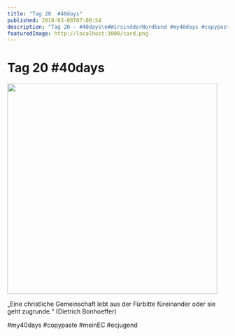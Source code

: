 ```yaml
---
title: "Tag 20  #40days"
published: 2018-03-08T07:00:54
description: "Tag 20 - #40days\n#WirsindderNordbund #my40days #copypaste #meinEC #ecjugend"
featuredImage: http://localhost:3000/card.png
---
```


# Tag 20  #40days

<p><img data-attachment-id="1497" data-permalink="https://www.ec-nordbund.de/40days_03-08_with-tag-20/" data-orig-file="https://www.ec-nordbund.de/wp-content/uploads/40DAYS_03-08_WITH-tag-20.jpg" data-orig-size="1080,1080" data-comments-opened="1" data-image-meta="{&quot;aperture&quot;:&quot;0&quot;,&quot;credit&quot;:&quot;&quot;,&quot;camera&quot;:&quot;&quot;,&quot;caption&quot;:&quot;&quot;,&quot;created_timestamp&quot;:&quot;0&quot;,&quot;copyright&quot;:&quot;&quot;,&quot;focal_length&quot;:&quot;0&quot;,&quot;iso&quot;:&quot;0&quot;,&quot;shutter_speed&quot;:&quot;0&quot;,&quot;title&quot;:&quot;&quot;,&quot;orientation&quot;:&quot;0&quot;}" data-image-title="40DAYS_03-08_WITH-tag-20" data-image-description="" data-medium-file="https://www.ec-nordbund.de/wp-content/uploads/40DAYS_03-08_WITH-tag-20-480x480.jpg" data-large-file="https://www.ec-nordbund.de/wp-content/uploads/40DAYS_03-08_WITH-tag-20-1024x1024.jpg" class="alignnone size-medium wp-image-1497" src="https://www.ec-nordbund.de/wp-content/uploads/40DAYS_03-08_WITH-tag-20-480x480.jpg" alt="" width="480" height="480" srcset="https://www.ec-nordbund.de/wp-content/uploads/40DAYS_03-08_WITH-tag-20-480x480.jpg 480w, https://www.ec-nordbund.de/wp-content/uploads/40DAYS_03-08_WITH-tag-20-150x150.jpg 150w, https://www.ec-nordbund.de/wp-content/uploads/40DAYS_03-08_WITH-tag-20-768x768.jpg 768w, https://www.ec-nordbund.de/wp-content/uploads/40DAYS_03-08_WITH-tag-20-1024x1024.jpg 1024w, https://www.ec-nordbund.de/wp-content/uploads/40DAYS_03-08_WITH-tag-20.jpg 1080w" sizes="(max-width: 480px) 100vw, 480px" /></p>
<p>&#8222;Eine christliche Gemeinschaft lebt aus der Fürbitte füreinander oder sie geht zugrunde.&#8220; (Dietrich Bonhoeffer)</p>
<p>#my40days #copypaste #meinEC #ecjugend</p>
